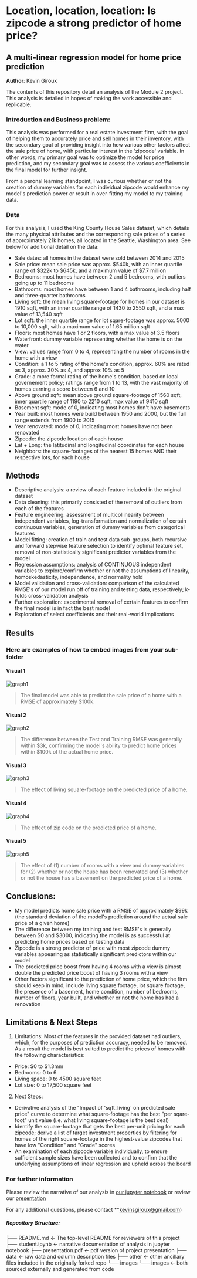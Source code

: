 # Location, location, location: Is zipcode a strong predictor of home price? 
## A multi-linear regression model for home price prediction

**Author**: Kevin Giroux

The contents of this repository detail an analysis of the Module 2 project. This analysis is detailed in hopes of making the work accessible and replicable.


### Introduction and Business problem:

This analysis was performed for a real estate investment firm, with the goal of helping them to accurately price and sell homes in their inventory, with the secondary goal of providing insight into how various other factors affect the sale price of home, with particular interest in the 'zipcode' variable. In other words, my primary goal was to optimize the model for price prediction, and my secondary goal was to assess the various coefficients in the final model for further insight.  

From a peronal learning standpoint, I was curious whether or not the creation of dummy variables for each individual zipcode would enhance my model's prediction power or result in over-fitting my model to my training data.


### Data
For this analysis, I used the King County House Sales dataset, which details the many physical attributes and the corresponding sale prices of a series of approximately 21k homes, all located in the Seattle, Washington area. See below for additional detail on the data:

- Sale dates: all homes in the dataset were sold between 2014 and 2015
- Sale price: mean sale price was approx. $540k, with an inner quartile range of $322k to $645k, and a maximum value of $7.7 million
- Bedrooms: most homes have between 2 and 5 bedrooms, with outliers going up to 11 bedrooms
- Bathrooms: most homes have between 1 and 4 bathrooms, including half and three-quarter bathrooms
- Living sqft: the mean living square-footage for homes in our dataset is 1910 sqft, with an inner quartile range of 1430 to 2550 sqft, and a max value of 13,540 sqft
- Lot sqft: the inner quartile range for lot sqare-footage was approx. 5000 to 10,000 sqft, with a maximum value of 1.65 million sqft
- Floors: most homes have 1 or 2 floors, with a max value of 3.5 floors
- Waterfront: dummy variable representing whether the home is on the water
- View: values range from 0 to 4, representing the number of rooms in the home with a view
- Condition: a 1 to 5 rating of the home's condition, approx. 60% are rated as 3, approx. 30% as 4, and approx 10% as 5
- Grade: a more formal rating of the home's condition, based on local governement policy; ratings range from 1 to 13, with the vast majority of homes earning a score between 6 and 10
- Above ground sqft: mean above ground square-footage of 1560 sqft, inner quartile range of 1190 to 2210 sqft, max value of 9410 sqft
- Basement sqft: mode of 0, indicating most homes don't have basements
- Year built: most homes were build between 1950 and 2000, but the full range extends from 1900 to 2015
- Year renovated: mode of 0, indicating most homes have not been renovated
- Zipcode: the zipcode location of each house
- Lat + Long: the latitudinal and longitudinal coordinates for each house
- Neighbors: the square-footages of the nearest 15 homes AND their respective lots, for each house


## Methods
- Descriptive analysis: a review of each feature included in the original dataset
- Data cleaning: this primarily consisted of the removal of outliers from each of the features
- Feature engineering: assessment of multicollinearity between independent variables, log-transformation and normalization of certain continuous variables, generation of dummy variables from categorical features
- Model fitting: creation of train and test data sub-groups, both recursive and forward stepwise feature selection to identify optimal feature set, removal of non-statistically significant predictor variables from the model
- Regression assumptions: analysis of CONTINUOUS independent variables to explore/confirm whether or not the assumptions of linearity, homoskedasticity, independence, and normality hold
- Model validation and cross-validation: comparison of the calculated RMSE's of our model run off of training and testing data, respectively; k-folds cross-validation analysis
- Further exploration: experimental removal of certain features to confirm the final model is in fact the best model
- Exploration of select coefficients and their real-world implications


## Results

### Here are examples of how to embed images from your sub-folder


#### Visual 1
![graph1](./images/output_208_0.png)
> The final model was able to predict the sale price of a home with a RMSE of approximately $100k.

#### Visual 2
![graph2](./images/output_209_0.png)
> The difference between the Test and Training RMSE was generally within $3k, confirming the model's ability to predict home prices within $100k of the actual home price.

#### Visual 3
![graph3](./images/output_248_0.png)
> The effect of living square-footage on the predicted price of a home.

#### Visual 4
![graph4](./images/output_261_0.png)
> The effect of zip code on the predicted price of a home.

#### Visual 5
![graph5](./images/output_267_1.png)
> The effect of (1) number of rooms with a view and dummy variables for (2) whether or not the house has been renovated and (3) whether or not the house has a basement on the predicted price of a home.


## Conclusions:

- My model predicts home sale price with a RMSE of approximately $99k (the standard deviation of the model's prediction around the actual sale price of a given home)
- The difference between my training and test RMSE's is generally between $0 and $3000, indicating the model is as successful at predicting home prices based on testing data
- Zipcode is a strong predictor of price with most zipcode dummy variables appearing as statistically significant predictors within our model
- The predicted price boost from having 4 rooms with a view is almost double the predicted price boost of having 3 rooms with a view
- Other factors significant to the prediction of home price, which the firm should keep in mind, include living square footage, lot square footage, the presence of a basement, home condition, number of bedrooms, number of floors, year built, and whether or not the home has had a renovation


## Limitations & Next Steps

1. Limitations:  Most of the features in the provided dataset had outliers, which, for the purposes of prediction accuracy, needed to be removed.  As a result the model is best suited to predict the prices of homes with the following characteristics: 

- Price:  $0 to $1.3mm
- Bedrooms:  0 to 6
- Living space:  0 to 4500 square feet
- Lot size:  0 to 17,500 square feet

2. Next Steps:  
- Derivative analysis of the "Impact of 'sqft_living' on predicted sale price" curve to determine what square-footage has the best "per sqare-foot" unit value (i.e. what living square-footage is the best deal)
- Identify the square-footage that gets the best per-unit pricing for each zipcode; derive a list of target investment properties by filtering for homes of the right square-footage in the highest-value zipcodes that have low "Condition" and "Grade" scores
- An examination of each zipcode variable individually, to ensure sufficient sample sizes have been collected and to confirm that the underlying assumptions of linear regression are upheld across the board

### For further information
Please review the narrative of our analysis in [our jupyter notebook](./student.ipynb) or review our [presentation](./presentation.pdf)

For any additional questions, please contact **kevinsgiroux@gmail.com)


##### Repository Structure:

├── README.md                 <- The top-level README for reviewers of this project
├── student.ipynb             <- narrative documentation of analysis in jupyter notebook
├── presentation.pdf          <- pdf version of project presentation
├── data                      <- raw data and column description files
├── other                     <- other ancillary files included in the originally forked repo
└── images
    └── images                <- both sourced externally and generated from code

```
